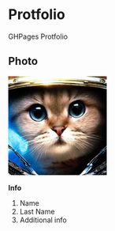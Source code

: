 # Protfolio
GHPages Protfolio

## Photo
<img src="https://github.com/x-finity/Protfolio/blob/main/starcraft-cat-sqare.jpg?raw=true" alt="drawing" width="200"/>

**Info**
1. Name 
2. Last Name
3. Additional info
